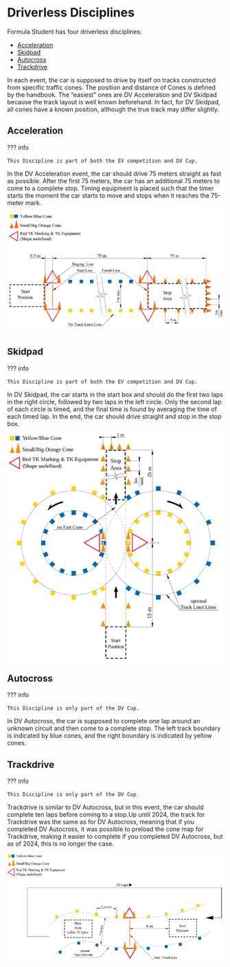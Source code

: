 # Driverless Disciplines

Formula Student has four driverless disciplines:

- [Acceleration](#acceleration)
- [Skidpad](#skidpad)
- [Autocross](#autocross)
- [Trackdrive](#trackdrive)

In each event, the car is supposed to drive by itself on tracks constructed from specific traffic cones. The position and distance of Cones is defined by the handbook.
The “easiest” ones are DV Acceleration and DV Skidpad because the track layout is well known beforehand. In fact, for DV Skidpad, all cones have a known position, although the true track may differ slightly.

## Acceleration

??? info 

    This Discipline is part of both the EV competition and DV Cup.

In the DV Acceleration event, the car should drive 75 meters straight as fast as possible. After the first 75 meters, the car has an additional 75 meters to come to a complete stop. Timing equipment is placed such that the timer starts the moment the car starts to move and stops when it reaches the 75-meter mark.

![Acceleration Track](assets/acceleration.png)

## Skidpad

??? info 

    This Discipline is part of both the EV competition and DV Cup.

In DV Skidpad, the car starts in the start box and should do the first two laps in the right circle, followed by two laps in the left circle. Only the second lap of each circle is timed, and the final time is found by averaging the time of each timed lap. In the end, the car should drive straight and stop in the stop box.

![Skidpad](assets/skidpad.png)

## Autocross

??? info 

    This Discipline is only part of the DV Cup.

In DV Autocross, the car is supposed to complete one lap around an unknown circuit and then come to a complete stop. The left track boundary is indicated by blue cones, and the right boundary is indicated by yellow cones. 

## Trackdrive

??? info 

    This Discipline is only part of the DV Cup.

Trackdrive is similar to DV Autocross, but in this event, the car should complete ten laps before coming to a stop.Up until 2024, the track for Trackdrive was the same as for DV Autocross, meaning that if you completed DV Autocross, it was possible to preload the cone map for Trackdrive, making it easier to complete if you completed DV Autocross, but as of 2024, this is no longer the case.

![Trackdrive](assets/trackdrive.png)